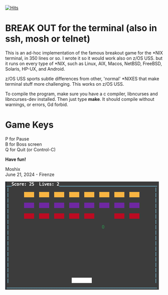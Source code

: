 [![Hits](https://hits.seeyoufarm.com/api/count/incr/badge.svg?url=https%3A%2F%2Fgithub.com%2Fmoshix%2Fbreakterm&count_bg=%2379C83D&title_bg=%23E0D8D8&icon=epicgames.svg&icon_color=%23E65656&title=hits&edge_flat=false)](https://hits.seeyoufarm.com)

BREAK OUT for the terminal (also in ssh, mosh or telnet)
========================================================

This is an ad-hoc implementation of the famous breakout game for the *NIX terminal, in 350 lines or so.  I wrote it so it would work also on z/OS USS. but it runs on every type of *NIX, such as Linux, AIX, Macos, NetBSD, FreeBSD, Solaris, HP-UX, and Android. 

z/OS USS sports subtle differences from other, 'normal' *NIXES that make terminal stuff more challenging. This works on z/OS USS. 

To compile the program, make sure you have a c compiler, libncurses and libncurses-dev installed. Then just type **make**. It should compile without warnings, or errors, Gd forbid. 

Game Keys
=========

P for Pause  
B for Boss screen  
Q for Quit (or Control-C)  
  
**Have fun!**

Moshix  
June 21, 2024 - Firenze  

![Actual game screenshot ](https://github.com/moshix/breakterm/blob/main/screenshot2.png)


